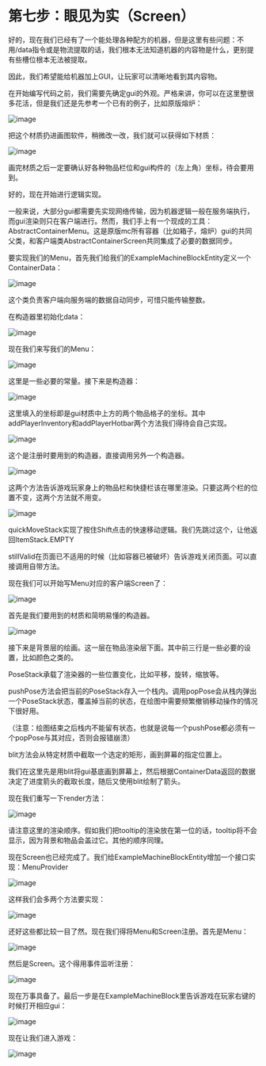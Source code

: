 
# 第七步：眼见为实（Screen）

好的，现在我们已经有了一个能处理各种配方的机器，但是这里有些问题：不用/data指令或是物流提取的话，我们根本无法知道机器的内容物是什么，更别提有些槽位根本无法被提取。

因此，我们希望能给机器加上GUI，让玩家可以清晰地看到其内容物。

在开始编写代码之前，我们需要先确定gui的外观。严格来讲，你可以在这里整很多花活，但是我们还是先参考一个已有的例子，比如原版熔炉：

![image](https://github.com/user-attachments/assets/212c0fa1-5da9-4ff0-bb48-9f10baa89e91)

把这个材质扔进画图软件，稍微改一改，我们就可以获得如下材质：

![image](https://github.com/user-attachments/assets/89d76cb5-5b82-4328-91b9-2150ff4631da)

画完材质之后一定要确认好各种物品栏位和gui构件的（左上角）坐标，待会要用到。

好的，现在开始进行逻辑实现。

一般来说，大部分gui都需要先实现网络传输，因为机器逻辑一般在服务端执行，而gui渲染则只在客户端进行。然而，我们手上有一个现成的工具：AbstractContainerMenu。这是原版mc所有容器（比如箱子，熔炉）gui的共同父类，和客户端类AbstractContainerScreen共同集成了必要的数据同步。

要实现我们的Menu，首先我们给我们的ExampleMachineBlockEntity定义一个ContainerData：

![image](https://github.com/user-attachments/assets/cdd13a8d-1cad-4bea-8197-329adb1e229a)

这个类负责客户端向服务端的数据自动同步，可惜只能传输整数。

在构造器里初始化data：

![image](https://github.com/user-attachments/assets/ca2ba822-69ba-42fa-a31d-f1d8a3843ae7)

现在我们来写我们的Menu：

![image](https://github.com/user-attachments/assets/3d7cd07b-05b1-4102-9801-2706c5029d8d)

这里是一些必要的常量。接下来是构造器：

![image](https://github.com/user-attachments/assets/4decbad7-ffe9-4e9c-894f-fb5ef4bc2b66)

这里填入的坐标即是gui材质中上方的两个物品格子的坐标。其中addPlayerInventory和addPlayerHotbar两个方法我们得待会自己实现。

![image](https://github.com/user-attachments/assets/178db8cb-02ca-4fde-836e-6485ab756270)

这个是注册时要用到的构造器，直接调用另外一个构造器。

![image](https://github.com/user-attachments/assets/f9f8352d-04b9-4e24-b0ef-66da9732cc38)

这两个方法告诉游戏玩家身上的物品栏和快捷栏该在哪里渲染。只要这两个栏的位置不变，这两个方法就不用变。

![image](https://github.com/user-attachments/assets/f5c73e43-1323-4b09-91b0-03b298df3b5a)

quickMoveStack实现了按住Shift点击的快速移动逻辑。我们先跳过这个，让他返回ItemStack.EMPTY

stillValid在页面已不适用的时候（比如容器已被破坏）告诉游戏关闭页面。可以直接调用自带方法。

现在我们可以开始写Menu对应的客户端Screen了：

![image](https://github.com/user-attachments/assets/921186e9-45bb-4eda-a6c1-ec072af922e4)

首先是我们要用到的材质和简明易懂的构造器。

![image](https://github.com/user-attachments/assets/251101c5-f29e-4ef0-a502-9ffcdc235a8e)

接下来是背景层的绘画。这一层在物品渲染层下面。其中前三行是一些必要的设置，比如颜色之类的。

PoseStack承载了渲染器的一些位置变化，比如平移，旋转，缩放等。

pushPose方法会把当前的PoseStack存入一个栈内。调用popPose会从栈内弹出一个PoseStack状态，覆盖掉当前的状态，在绘图中需要频繁撤销移动操作的情况下很好用。

（注意：绘图结束之后栈内不能留有状态，也就是说每一个pushPose都必须有一个popPose与其对应，否则会报错崩溃）

blit方法会从特定材质中截取一个选定的矩形，画到屏幕的指定位置上。

我们在这里先是用blit将gui基底画到屏幕上，然后根据ContainerData返回的数据决定了进度箭头的截取长度，随后又使用blit绘制了箭头。

现在我们重写一下render方法：

![image](https://github.com/user-attachments/assets/0d34426a-5a86-4a30-a0c5-f6cf03ac5d91)

请注意这里的渲染顺序。假如我们把tooltip的渲染放在第一位的话，tooltip将不会显示，因为背景和物品会盖过它。其他的顺序同理。

现在Screen也已经完成了。我们给ExampleMachineBlockEntity增加一个接口实现：MenuProvider

![image](https://github.com/user-attachments/assets/b7ee7f50-4675-43b0-aa42-5b90f4c32997)

这样我们会多两个方法要实现：

![image](https://github.com/user-attachments/assets/203bbd25-4013-4c26-b6e1-5f710e596c4f)

还好这些都比较一目了然。现在我们得将Menu和Screen注册。首先是Menu：

![image](https://github.com/user-attachments/assets/b17ce1aa-827f-4a35-9e91-0cd05482921e)

然后是Screen。这个得用事件监听注册：

![image](https://github.com/user-attachments/assets/ca8553d4-d038-4a2c-ae83-fa23400ccb9e)

现在万事具备了。最后一步是在ExampleMachineBlock里告诉游戏在玩家右键的时候打开相应gui：

![image](https://github.com/user-attachments/assets/01cf998c-6f59-46f7-97ae-81d92d9866c5)

现在让我们进入游戏：

![image](https://github.com/user-attachments/assets/8935beab-fe96-48d0-a32d-5c112c7d90ca)

